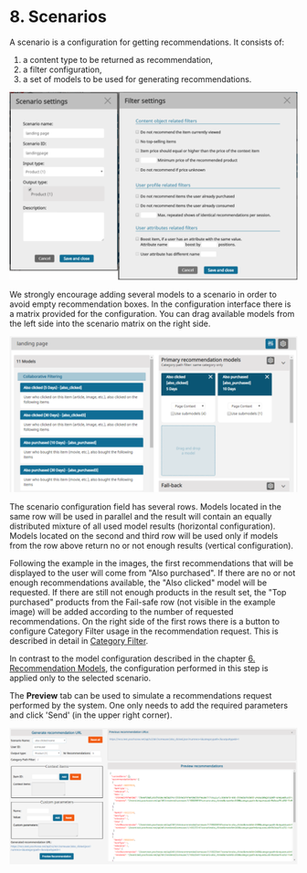# 8. Scenarios

A scenario is a configuration for getting recommendations. It consists of:

1. a content type to be returned as recommendation, 
1. a filter configuration,
1. a set of models to be used for generating recommendations.

![Scenario configuration](img/scenario_configuration_full.png)

We strongly encourage adding several models to a scenario in order to avoid empty recommendation boxes. In the configuration interface there is a matrix provided for the configuration. You can drag available models from the left side into the scenario matrix on the right side.

![Scenario configuration matrix](img/scenario_matrix.png)

The scenario configuration field has several rows. Models located in the same row will be used in parallel and the result will contain an equally distributed mixture of all used model results (horizontal configuration). Models located on the second and third row will be used only if models from the row above return no or not enough results (vertical configuration).

Following the example in the images, the first recommendations that will be displayed to the user will come from "Also purchased". If there are no or not enough recommendations available, the "Also clicked" model will be requested. If there are still not enough products in the result set, the "Top purchased" products from the Fail-safe row (not visible in the example image) will be added according to the number of requested recommendations. On the right side of the first rows there is a button to configure Category Filter usage in the recommendation request. This is described in detail in [Category Filter](filters.md#category-filter).

In contrast to the model configuration described in the chapter [6. Recommendation Models](recommendation_models.md), the configuration performed in this step is applied only to the selected scenario.

The **Preview** tab can be used to simulate a recommendations request performed by the system. One only needs to add the required parameters and click 'Send' (in the upper right corner).

![Scenario preview](img/scenario_preview.png)
